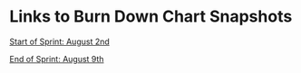 # Links to Burn Down Chart Snapshots

[Start of Sprint: August 2nd](./August%202,%202020.png)

[End of Sprint: August 9th](./August%209,%202020.png)
